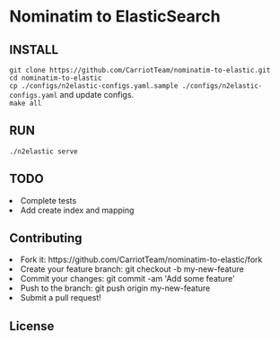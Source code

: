 # Nominatim to ElasticSearch

## INSTALL

`git clone https://github.com/CarriotTeam/nominatim-to-elastic.git`
<br>
`cd nominatim-to-elastic`
<br>
`cp ./configs/n2elastic-configs.yaml.sample ./configs/n2elastic-configs.yaml` and update configs.
<br>
`make all`
## RUN
`./n2elastic serve`

## TODO
<li> Complete tests </li>
<li> Add create index and mapping </li>

## Contributing
<li> Fork it: https://github.com/CarriotTeam/nominatim-to-elastic/fork </li>
<li> Create your feature branch: git checkout -b my-new-feature </li>
<li> Commit your changes: git commit -am 'Add some feature' </li>
<li> Push to the branch: git push origin my-new-feature </li>
<li> Submit a pull request!</li>

## License
